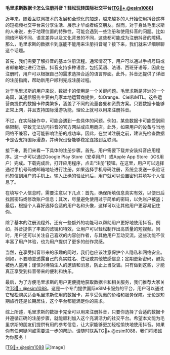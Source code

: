 **毛里求斯数据卡怎么注册抖音？轻松玩转国际社交平台[[TG💪+ @esim1088](https://t.me/s/esim1088)]**

近年来，随着互联网技术的发展和全球化的加速，越来越多的人开始使用抖音这样的短视频社交平台来分享生活、展示才华或者结交朋友。然而，对于身处毛里求斯的人来说，由于地理位置的特殊性，可能会遇到一些注册和使用抖音的问题。比如网络环境不同、语言差异以及文化背景的不同，这些都可能成为注册抖音的障碍。那么，毛里求斯的数据卡到底能不能用来注册抖音呢？接下来，我们就来详细聊聊这个话题。

首先，我们需要了解抖音的基本注册流程。通常情况下，用户可以通过手机号码或者邮箱地址进行注册。抖音支持多种语言，包括英语、法语、西班牙语等，因此在注册时，用户可以根据自己的需求选择合适的语言界面。此外，抖音还提供了详细的注册指南，帮助新用户顺利完成注册过程。

对于毛里求斯的用户来说，数据卡的使用是一个关键问题。毛里求斯是非洲的一个岛国，其通信服务主要由几家本地运营商提供，如Orange、Ciel和MTL。这些运营商提供的数据卡种类繁多，涵盖了不同的流量套餐和资费方案。只要数据卡能够正常上网，并且支持国际漫游功能，理论上就可以用来注册抖音。

不过，在实际操作中，可能会遇到一些具体的问题。例如，某些数据卡可能受到网络限制，导致无法访问抖音的官方网站或应用商店。此外，如果用户的设备与当地网络不兼容，也可能影响注册的成功率。因此，在尝试注册之前，建议先检查数据卡是否支持国际漫游，并确保设备能够稳定连接到互联网。

接下来，我们来看一下具体的注册步骤。首先，用户需要下载并安装抖音应用程序。这一步可以通过Google Play Store（安卓用户）或Apple App Store（iOS用户）完成。下载完成后，打开应用程序，点击“注册”按钮。在这里，用户可以选择通过手机号码或邮箱地址进行注册。如果选择手机号码注册，系统会发送一条验证码短信到用户的手机上。输入正确的验证码后，用户就可以设置密码并填写个人信息了。

在填写个人信息时，需要注意以下几点：首先，确保所填信息真实有效，以便日后找回密码或修改账户信息；其次，尽量避免使用过于简单的密码，以免账户被盗；最后，根据个人喜好选择合适的用户名和头像，这样可以让其他用户更容易记住你。

除了基本的注册流程外，还有一些额外的功能可以帮助用户更好地使用抖音。例如，抖音提供了丰富的滤镜和特效，让用户可以轻松制作出高质量的短视频。同时，用户还可以关注自己喜欢的内容创作者，与其他用户互动交流。这些功能不仅丰富了用户体验，也为用户提供了更多的创作灵感。

当然，在享受抖音带来的乐趣的同时，我们也应该注意保护个人隐私和网络安全。例如，不要随意透露自己的真实姓名、住址或其他敏感信息；定期更新密码，避免被他人盗用；谨慎对待陌生人的邀请和消息，防止上当受骗。只有做到这些，才能真正享受到抖音带来的便利和快乐。

最后，为了方便毛里求斯的用户更便捷地获取数据卡和相关服务，我们推荐大家关注[TG💪+ @esim1088](https://t.me/s/esim1088)。这是一个专门提供国际eSIM卡服务的平台，用户可以通过它轻松购买适合毛里求斯使用的数据卡，并享受优惠的价格和服务保障。无论是短期旅行还是长期居住，这个平台都能满足你的需求。

综上所述，毛里求斯的数据卡完全可以用来注册抖音，只要你选择了合适的数据卡并遵循正确的注册步骤，就能顺利加入这个充满活力的社交平台。希望本文能为毛里求斯的朋友们提供有用的参考信息，让大家能够更加轻松愉快地使用抖音。如果你有任何疑问或需要进一步的帮助，请随时联系[TG💪+ @esim1088](https://t.me/s/esim1088)，我们将竭诚为你服务！

[[TG💪+ @esim1088](https://t.me/s/esim1088) ![Image](https://i.postimg.cc/4NQfJmqS/Snipaste-2025-05-13-00-14-12.png)]